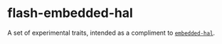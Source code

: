 
# flash-embedded-hal

A set of experimental traits, intended as a compliment to [`embedded-hal`](https://docs.rs/embedded-hal/0.2.2/embedded_hal/).
